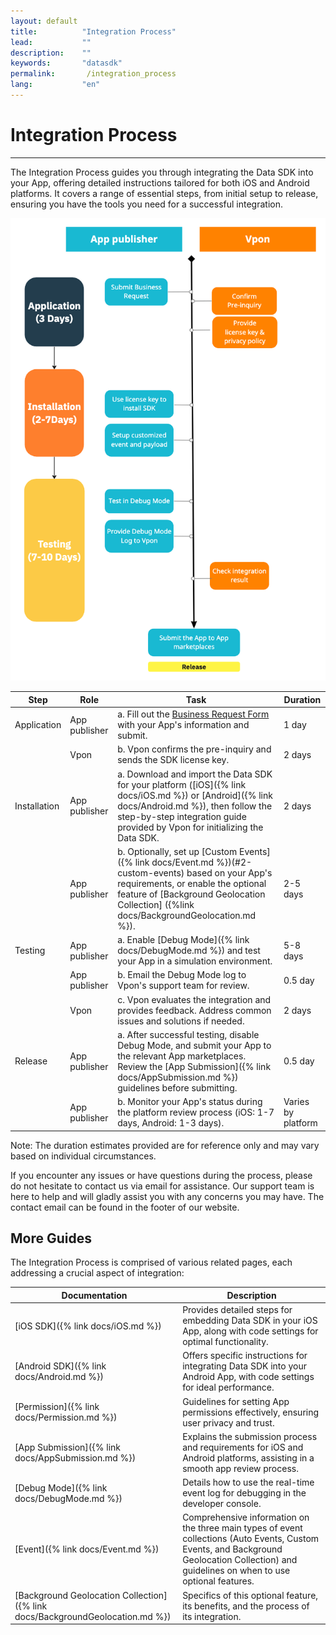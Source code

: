 ```yaml
---
layout: default
title:          "Integration Process"
lead:           ""
description:    ""
keywords:       "datasdk"
permalink:       /integration_process
lang:           "en"
---
```


# Integration Process
---

The Integration Process guides you through integrating the Data SDK into your App, offering detailed instructions tailored for both iOS and Android platforms. It covers a range of essential steps, from initial setup to release, ensuring you have the tools you need for a successful integration.


![](/docs/images/integration_process_4.png) 

| Step | Role        | Task                                                                                                    | Duration          |
|------|-------------|---------------------------------------------------------------------------------------------------------|-------------------|
| Application    | App publisher | a. Fill out the [Business Request Form](https://airtable.com/shr0Mts1aMzUlzEIm) with your App's information and submit.        |         1 day          |
|      | Vpon        | b. Vpon confirms the pre-inquiry and sends the SDK license key.                                | 2 days            |
| Installation| App publisher | a. Download and import the Data SDK for your platform ([iOS]({% link docs/iOS.md %}) or [Android]({% link docs/Android.md %}), then follow the step-by-step integration guide provided by Vpon for initializing the Data SDK. |          2 days         |
|      | App publisher   | b. Optionally, set up [Custom Events]({% link docs/Event.md %})(#2-custom-events) based on your App's requirements, or enable the optional feature of [Background Geolocation Collection] ({%link docs/BackgroundGeolocation.md %}). | 2-5 days |
| Testing    | App publisher | a. Enable [Debug Mode]({% link docs/DebugMode.md %}) and test your App in a simulation environment. | 5-8 days          |
|      | App publisher| b. Email the Debug Mode log to Vpon's support team for review.                               |         0.5 day          |
|      | Vpon        | c. Vpon evaluates the integration and provides feedback. Address common issues and solutions if needed. | 2 days            |
| Release    | App publisher | a. After successful testing, disable Debug Mode, and submit your App to the relevant App marketplaces. Review the [App Submission]({% link docs/AppSubmission.md %}) guidelines before submitting.|     0.5 day               |
|      | App publisher  | b. Monitor your App's status during the platform review process (iOS: 1-7 days, Android: 1-3 days).     | Varies by platform |

Note: The duration estimates provided are for reference only and may vary based on individual circumstances.


If you encounter any issues or have questions during the process, please do not hesitate to contact us via email for assistance. Our support team is here to help and will gladly assist you with any concerns you may have. The contact email can be found in the footer of our website.

##  More Guides
The Integration Process is comprised of various related pages, each addressing a crucial aspect of integration:

| Documentation | Description |
| -------------- | ------------ |
| [iOS SDK]({% link docs/iOS.md %}) | Provides detailed steps for embedding Data SDK in your iOS App, along with code settings for optimal functionality. |
| [Android SDK]({% link docs/Android.md %}) | Offers specific instructions for integrating Data SDK into your Android App, with code settings for ideal performance. |
| [Permission]({% link docs/Permission.md %}) | Guidelines for setting App permissions effectively, ensuring user privacy and trust. |
| [App Submission]({% link docs/AppSubmission.md %})| Explains the submission process and requirements for iOS and Android platforms, assisting in a smooth app review process. |
| [Debug Mode]({% link docs/DebugMode.md %}) | Details how to use the real-time event log for debugging in the developer console. |
| [Event]({% link docs/Event.md %}) | Comprehensive information on the three main types of event collections (Auto Events, Custom Events, and Background Geolocation Collection) and guidelines on when to use optional features. |
| [Background Geolocation Collection]({% link docs/BackgroundGeolocation.md %})| Specifics of this optional feature, its benefits, and the process of its integration. |
